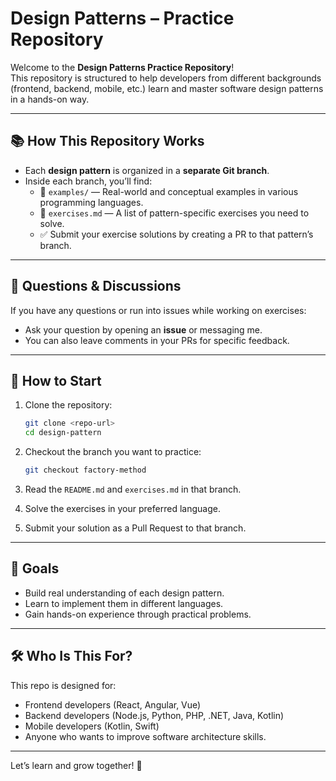 
# Design Patterns – Practice Repository

Welcome to the **Design Patterns Practice Repository**!  
This repository is structured to help developers from different backgrounds (frontend, backend, mobile, etc.) learn and master software design patterns in a hands-on way.

---

## 📚 How This Repository Works

- Each **design pattern** is organized in a **separate Git branch**.
- Inside each branch, you’ll find:
  - 📂 `examples/` — Real-world and conceptual examples in various programming languages.
  - 📄 `exercises.md` — A list of pattern-specific exercises you need to solve.
  - ✅ Submit your exercise solutions by creating a PR to that pattern’s branch.

---

## 💬 Questions & Discussions

If you have any questions or run into issues while working on exercises:
- Ask your question by opening an **issue** or messaging me.
- You can also leave comments in your PRs for specific feedback.

---

## 🧪 How to Start

1. Clone the repository:
   ```bash
   git clone <repo-url>
   cd design-pattern
   ```

2. Checkout the branch you want to practice:
   ```bash
   git checkout factory-method
   ```

3. Read the `README.md` and `exercises.md` in that branch.
4. Solve the exercises in your preferred language.
5. Submit your solution as a Pull Request to that branch.

---

## 🧠 Goals

- Build real understanding of each design pattern.
- Learn to implement them in different languages.
- Gain hands-on experience through practical problems.

---

## 🛠 Who Is This For?

This repo is designed for:
- Frontend developers (React, Angular, Vue)
- Backend developers (Node.js, Python, PHP, .NET, Java, Kotlin)
- Mobile developers (Kotlin, Swift)
- Anyone who wants to improve software architecture skills.

---

Let’s learn and grow together! 🚀
